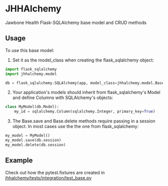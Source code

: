 # JHHAlchemy

Jawbone Health Flask-SQLAlchemy base model and CRUD methods

## Usage

To use this base model:

1. Set it as the model_class when creating the flask_sqlalchemy object:
```python
import flask_sqlalchemy
import jhhalchemy.model

db = flask_sqlalchemy.SQLAlchemy(app, model_class=jhhalchemy.model.Base)
```

2. Your application's models should inherit from flask_sqlalchemy's Model and define Columns with SQLAlchemy's objects:
```python
class MyModel(db.Model):
    my_id = sqlalchemy.Column(sqlalchemy.Integer, primary_key=True)
```

3. The Base.save and Base.delete methods require passing in a session object. In most cases use the the one from
flask_sqlalchemy:
```python
my_model = MyModel()
my_model.save(db.session)
my_model.delete(db.session)
```

## Example

Check out how the pytest.fixtures are created in [jhhalchemy/tests/integration/test_base.py](https://github.com/JawboneHealth/jhhalchemy/blob/master/jhhalchemy/tests/integration/test_base.py)
